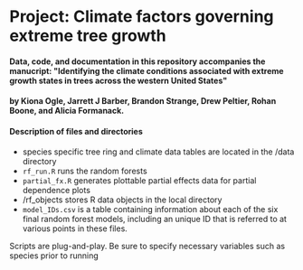 # Project: Climate factors governing extreme tree growth

#### Data, code, and documentation in this repository accompanies the manucript: "Identifying the climate conditions associated with extreme growth states in trees across the western United States"
#### by Kiona Ogle, Jarrett J Barber, Brandon Strange, Drew Peltier, Rohan Boone, and Alicia Formanack.

#### Description of files and directories

 - species specific tree ring and climate data tables are located in the /data directory
 - `rf_run.R` runs the random forests
 - `partial_fx.R` generates plottable partial effects data for partial dependence plots
 - /rf_objects stores R data objects in the local directory
 - `model_IDs.csv` is a table containing information about each of the six final random forest models, including an unique ID that is referred to at various points in these files.

Scripts are plug-and-play. Be sure to specify necessary variables such as species prior to running
